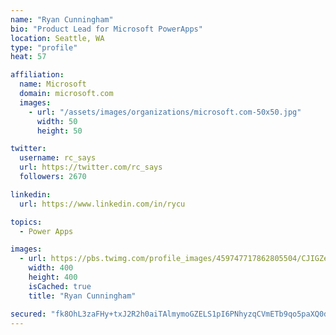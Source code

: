 ```yaml
---
name: "Ryan Cunningham"
bio: "Product Lead for Microsoft PowerApps"
location: Seattle, WA
type: "profile"
heat: 57

affiliation:
  name: Microsoft
  domain: microsoft.com
  images:
    - url: "/assets/images/organizations/microsoft.com-50x50.jpg"
      width: 50
      height: 50

twitter:
  username: rc_says
  url: https://twitter.com/rc_says
  followers: 2670

linkedin:
  url: https://www.linkedin.com/in/rycu

topics:
  - Power Apps

images:
  - url: https://pbs.twimg.com/profile_images/459747717862805504/CJIGZejd_400x400.png
    width: 400
    height: 400
    isCached: true
    title: "Ryan Cunningham"

secured: "fk8OhL3zaFHy+txJ2R2h0aiTAlmymoGZELS1pI6PNhyzqCVmETb9qo5paXQ0dGEcOLNfXNSlvBSsyx1CqrWmP7opa7t+REtUO3uLVnJstd4teEk5r7H75egbeWURQ/Z2GXWXpxj/GbSX5w6/GwWN0GIa1urPx0mATGR+H+f62ThJtwCuWwglWtPK6hFBz07klouhdE8xeQoUctJHZNqd2gK4Vv5DnJY1NATVMbf3eZCVTVkHS3EmZAVfmPs/Zlwigb4YZ/T8ZRt4AZGRlXl/SR5iv8CGFu7SMqMZX4ndQgd/Sg57mAMPkaT/BPxfAaFIeglruisFdBtzce18XyKb65XF9kKaZjgfAlKKPJBfRLdChkLNwm2zr/TdZou5jGkwZvjum810mKW70xlyL9rx5ZXLnwvroI2A0lOh+Xf00+k=;djTETw+/6nPnIOW/0BNpKw=="
---
```


